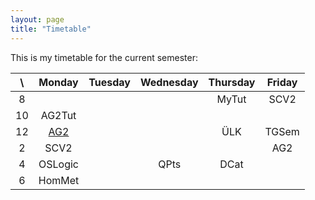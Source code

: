 ```yaml
---
layout: page
title: "Timetable"
---
```

This is my timetable for the current semester:

|     \    | Monday    | Tuesday   | Wednesday | Thursday  | Friday   |
|:--------:|:---------:|:---------:|:---------:|:---------:|:--------:|
|  8       |           |           |           |  MyTut    |  SCV2    |
|  10      |  AG2Tut   |           |           |           |          |
|  12      |  [AG2][1] |           |           |  ÜLK      |  TGSem   |
|  2       |  SCV2     |           |           |           |  AG2     |
|  4       |  OSLogic  |           |  QPts     |  DCat     |          |
|  6       |  HomMet   |           |           |           |          |

[1]: https://www.math.uni-bonn.de/people/ydutta/v4a2
